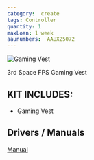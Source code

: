 ```yaml
---
category:  create
tags: Controller
quantity: 1
maxLoan: 1 week
aaunumbers:  AAUX25072
---
```

![Gaming Vest](https://static.thcdn.com/images/large/webp/productimg/1600/1600/10285343-4025216444104903.jpg)

3rd Space FPS Gaming Vest
## KIT INCLUDES:
-  Gaming Vest

## Drivers / Manuals
[Manual](https://www.dragonsteelmods.com/3rd-space-gaming-vest-full-review-2/)




